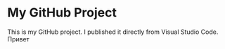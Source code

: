 # My GitHub Project

This is my GitHub project. I published it directly from Visual Studio Code.
Привет
